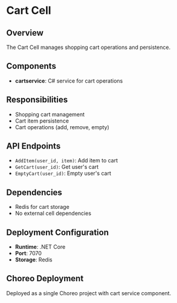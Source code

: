 # Cart Cell

## Overview
The Cart Cell manages shopping cart operations and persistence.

## Components
- **cartservice**: C# service for cart operations

## Responsibilities
- Shopping cart management
- Cart item persistence
- Cart operations (add, remove, empty)

## API Endpoints
- `AddItem(user_id, item)`: Add item to cart
- `GetCart(user_id)`: Get user's cart
- `EmptyCart(user_id)`: Empty user's cart

## Dependencies
- Redis for cart storage
- No external cell dependencies

## Deployment Configuration
- **Runtime**: .NET Core
- **Port**: 7070
- **Storage**: Redis

## Choreo Deployment
Deployed as a single Choreo project with cart service component.
